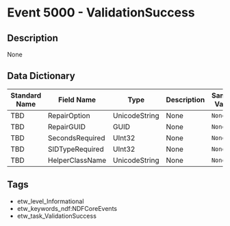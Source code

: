 # Event 5000 - ValidationSuccess

## Description
None

## Data Dictionary
|Standard Name|Field Name|Type|Description|Sample Value|
|---|---|---|---|---|
|TBD|RepairOption|UnicodeString|None|`None`|
|TBD|RepairGUID|GUID|None|`None`|
|TBD|SecondsRequired|UInt32|None|`None`|
|TBD|SIDTypeRequired|UInt32|None|`None`|
|TBD|HelperClassName|UnicodeString|None|`None`|

## Tags
* etw_level_Informational
* etw_keywords_ndf:NDFCoreEvents
* etw_task_ValidationSuccess